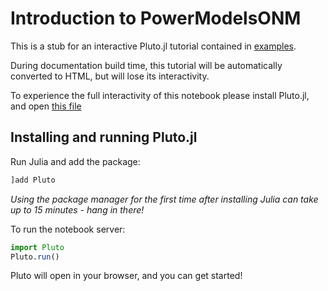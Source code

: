 # Introduction to PowerModelsONM

This is a stub for an interactive Pluto.jl tutorial contained in [examples](https://github.com/lanl-ansi/PowerModelsONM.jl/tree/main/examples).

During documentation build time, this tutorial will be automatically converted to HTML, but will lose its interactivity.

To experience the full interactivity of this notebook please install Pluto.jl, and open [this file](https://github.com/lanl-ansi/PowerModelsONM.jl/tree/main/examples/Beginners%20Guide.jl)

## Installing and running Pluto.jl

Run Julia and add the package:

```julia
]add Pluto
```

_Using the package manager for the first time after installing Julia can take up to 15 minutes - hang in there!_

To run the notebook server:

```julia
import Pluto
Pluto.run()
```

Pluto will open in your browser, and you can get started!
